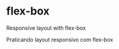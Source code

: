 <h1>flex-box</h1>

<p>Responsive layout with flex-box</p>
<p>Praticando layout responsivo com flex-box</p>